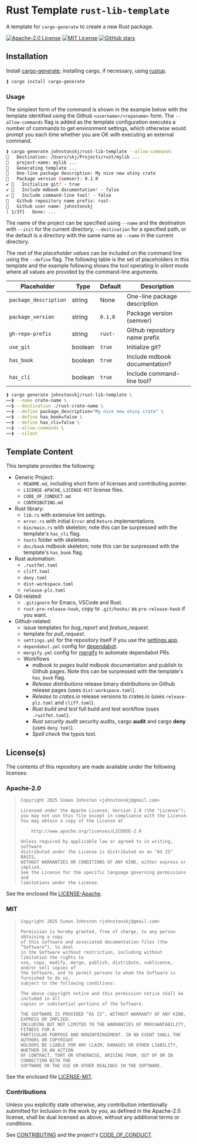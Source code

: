 # Rust Template `rust-lib-template`

A template for `cargo-generate` to create a new Rust package.

[![Apache-2.0 License](https://img.shields.io/badge/License-Apache_2.0-blue.svg)](https://opensource.org/licenses/Apache-2.0)
[![MIT License](https://img.shields.io/badge/license-mit-118811.svg)](https://opensource.org/license/mit)
[![GitHub stars](https://img.shields.io/github/stars/johnstonskj/rust-lib-template.svg)](<https://github.com/johnstonskj/rust-lib-template/stargazers>)

## Installation

Install [cargo-generate](https://github.com/cargo-generate/cargo-generate);
installing cargo, if necessary, using [rustup](https://rustup.rs/).

```bash
❱ cargo install cargo-generate
```

### Usage

The simplest form of the command is shown in the example below with the
template identified using the Github `<username>/<reponame>` form. The
`--allow-commands` flag is added as the template configuration executes
a number of commands to get environment settings, which otherwise would
prompt you each time whether you are OK with executing an external command.

```bash
❱ cargo generate johnstonskj/rust-lib-template --allow-commands
🔧   Destination: /Users/skj/Projects/rust/mylib ...
🔧   project-name: mylib ...
🔧   Generating template ...
🤷   One-line package description: My nice new shiny crate
🤷   Package version (semver): 0.1.0
✔ 🤷   Initialize git? · true
✔ 🤷   Include mdbook documentation? · false
✔ 🤷   Include command-line tool? · false
🤷   Github repository name prefix: rust-
🤷   Github user name: johnstonskj
[ 1/37]   Done: ...
```

The name of the project can be specified using `--name` and the destination
with `--init` for the current directory, `--destination` for a specified path,
or the default is a directory with the same name as `--name` in the current
directory.

The rest of the *placeholder values* can be included on the command line using
the `--define` flag. The following table is the set of placeholders in this
template and the example following shows the tool operating in *silent* mode
where all values are provided by the command-line arguments.

| Placeholder           | Type    | Default | Description                   |
|-----------------------|---------|---------|-------------------------------|
| `package_description` | string  | None    | One-line package description  |
| `package_version`     | string  | `0.1.0` | Package version (semver)      |
| `gh-repo-prefix`      | string  | `rust-` | Github repository name prefix |
| `use_git`             | boolean | `true`  | Initialize git?               |
| `has_book`            | boolean | `true`  | Include mdbook documentation? |
| `has_cli`             | boolean | `true`  | Include command-line tool?    |

```bash
❱ cargo generate johnstonskj/rust-lib-template \
⋯⋯❱ --name crate-name \
⋯⋯❱ --destination ./rust-crate-name \
⋯⋯❱ --define package_description="My nice new shiny crate" \
⋯⋯❱ --define has_book=false \
⋯⋯❱ --define has_cli=false \
⋯⋯❱ --allow-commands \
⋯⋯❱ --silent
```

## Template Content

This template provides the following:

- Generic Project:
  - `README.md`, including short form of licenses and contributing pointer.
  - `LICENSE-APACHE`, `LICENSE-MIT` license files.
  - `CODE_OF_CONDUCT.md`
  - `CONTRIBUTING.md`
- Rust library:
  - `lib.rs` with extensive lint settings.
  - `error.rs` with initial `Error` and `Return` implementations.
  - `bin/main.rs` with skeleton; note this can be surpressed with the template's `has_cli` flag.
  - `tests` folder with skeletons.
  - `doc/book` mdbook skeleton; note this can be surpressed with the template's `has_book` flag.
- Rust automation:
  - `.rustfmt.toml`
  - `cliff.toml`
  - `deny.toml`
  - `dist-workspace.toml`
  - `release-plz.toml`
- Git-related:
  - `.gitignore` for Emacs, VSCode and Rust.
  - `rust-pre-release-hook`, copy to `.git/hooks/` as `pre-release-hook` if you want.
- Github-related:
  - issue templates for *bug_report* and *feature_request*.
  - template for *pull_request*.
  - `settings.yml` for the repository itself if you use the [settings app](https://github.com/repository-settings).
  - `dependabot.yml` config for [dependabot](https://github.com/dependabot).
  - `mergify.yml` config for [mergify](https://docs.mergify.com/integrations/github/) to automate dependabot PRs.
  - Workflows
    - *mdbook to pages* build mdbook documentation and publish to Github pages. Note this can be surpressed with the template's `has_book` flag.
    - *Release distributions* release binary distributions on Github release pages (uses `dist-workspace.toml`).
    - *Release to crates.io* release versions to crates.io (uses `release-plz.toml` and `cliff.toml`).
    - *Rust build and test* full build and test workflow (uses `.rustfmt.toml`).
    - *Rust security audit* security audits, cargo **audit** and cargo **deny** (uses `deny.toml`).
    - *Spell check* the typos tool.

## License(s)

The contents of this repository are made available under the following
licenses:

### Apache-2.0

> ```text
> Copyright 2025 Simon Johnston <johnstonskj@gmail.com>
> 
> Licensed under the Apache License, Version 2.0 (the "License");
> you may not use this file except in compliance with the License.
> You may obtain a copy of the License at
> 
>     http://www.apache.org/licenses/LICENSE-2.0
> 
> Unless required by applicable law or agreed to in writing, software
> distributed under the License is distributed on an "AS IS" BASIS,
> WITHOUT WARRANTIES OR CONDITIONS OF ANY KIND, either express or implied.
> See the License for the specific language governing permissions and
> limitations under the License.
> ```

See the enclosed file [LICENSE-Apache](https://github.com/johnstonskj/rust-lib-template/blob/main/LICENSE-Apache).

### MIT

> ```text
> Copyright 2025 Simon Johnston <johnstonskj@gmail.com>
> 
> Permission is hereby granted, free of charge, to any person obtaining a copy
> of this software and associated documentation files (the “Software”), to deal
> in the Software without restriction, including without limitation the rights to
> use, copy, modify, merge, publish, distribute, sublicense, and/or sell copies of
> the Software, and to permit persons to whom the Software is furnished to do so,
> subject to the following conditions:
> 
> The above copyright notice and this permission notice shall be included in all
> copies or substantial portions of the Software.
> 
> THE SOFTWARE IS PROVIDED “AS IS”, WITHOUT WARRANTY OF ANY KIND, EXPRESS OR IMPLIED,
> INCLUDING BUT NOT LIMITED TO THE WARRANTIES OF MERCHANTABILITY, FITNESS FOR A
> PARTICULAR PURPOSE AND NONINFRINGEMENT. IN NO EVENT SHALL THE AUTHORS OR COPYRIGHT
> HOLDERS BE LIABLE FOR ANY CLAIM, DAMAGES OR OTHER LIABILITY, WHETHER IN AN ACTION
> OF CONTRACT, TORT OR OTHERWISE, ARISING FROM, OUT OF OR IN CONNECTION WITH THE
> SOFTWARE OR THE USE OR OTHER DEALINGS IN THE SOFTWARE.
> ```

See the enclosed file [LICENSE-MIT](https://github.com/johnstonskj/rust-lib-template/blob/main/LICENSE-MIT).

### Contributions

Unless you explicitly state otherwise, any contribution intentionally submitted
for inclusion in the work by you, as defined in the Apache-2.0 license, shall
be dual licensed as above, without any additional terms or conditions.

See [CONTRIBUTING](https://github.com/johnstonskj/rust-lib-template/blob/main/template/CONTRIBUTING.md) and the
project's [CODE_OF_CONDUCT](https://github.com/johnstonskj/rust-lib-template/blob/main/template/CODE_OF_CONDUCT.md).
